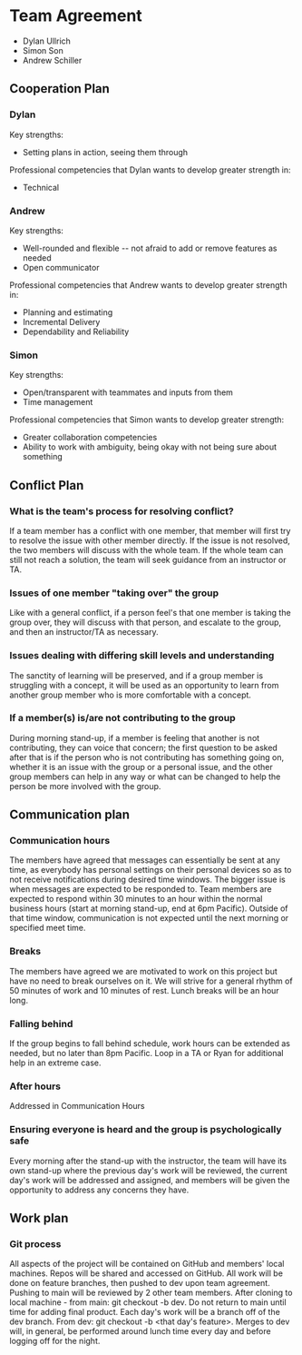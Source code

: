 # Team Agreement

- Dylan Ullrich
- Simon Son
- Andrew Schiller

## Cooperation Plan

### Dylan

Key strengths:

- Setting plans in action, seeing them through

Professional competencies that Dylan wants to develop greater strength in:

- Technical

### Andrew

Key strengths:

- Well-rounded and flexible -- not afraid to add or remove features as needed
- Open communicator

Professional competencies that Andrew wants to develop greater strength in:

- Planning and estimating
- Incremental Delivery
- Dependability and Reliability
  
### Simon

Key strengths:

- Open/transparent with teammates and inputs from them
- Time management

Professional competencies that Simon wants to develop greater strength:

- Greater collaboration competencies
- Ability to work with ambiguity, being okay with not being sure about something

## Conflict Plan

### What is the team's process for resolving conflict?

If a team member has a conflict with one member, that member will first try to resolve the issue with other member directly. If the issue is not resolved, the two members will discuss with the whole team. If the whole team can still not reach a solution, the team will seek guidance from an instructor or TA.

### Issues of one member "taking over" the group

Like with a general conflict, if a person feel's that one member is taking the group over, they will discuss with that person, and escalate to the group, and then an instructor/TA as necessary.

### Issues dealing with differing skill levels and understanding

The sanctity of learning will be preserved, and if a group member is struggling with a concept, it will be used as an opportunity to learn from another group member who is more comfortable with a concept.

### If a member(s) is/are not contributing to the group

During morning stand-up, if a member is feeling that another is not contributing, they can voice that concern; the first question to be asked after that is if the person who is not contributing has something going on, whether it is an issue with the group or a personal issue, and the other group members can help in any way or what can be changed to help the person be more involved with the group.

## Communication plan

### Communication hours

The members have agreed that messages can essentially be sent at any time, as everybody has personal settings on their personal devices so as to not receive notifications during desired time windows. The bigger issue is when messages are expected to be responded to. Team members are expected to respond within 30 minutes to an hour within the normal business hours (start at morning stand-up, end at 6pm Pacific). Outside of that time window, communication is not expected until the next morning or specified meet time.

### Breaks

The members have agreed we are motivated to work on this project but have no need to break ourselves on it. We will strive for a general rhythm of 50 minutes of work and 10 minutes of rest. Lunch breaks will be an hour long.

### Falling behind

If the group begins to fall behind schedule, work hours can be extended as needed, but no later than 8pm Pacific. Loop in a TA or Ryan for additional help in an extreme case.

### After hours

Addressed in Communication Hours

### Ensuring everyone is heard and the group is psychologically safe

Every morning after the stand-up with the instructor, the team will have its own stand-up where the previous day's work will be reviewed, the current day's work will be addressed and assigned, and members will be given the opportunity to address any concerns they have.

## Work plan

### Git process

All aspects of the project will be contained on GitHub and members' local machines.
Repos will be shared and accessed on GitHub.
All work will be done on feature branches, then pushed to dev upon team agreement. Pushing to main will be reviewed by 2 other team members.
After cloning to local machine - from main: git checkout -b dev.
Do not return to main until time for adding final product.
Each day's work will be a branch off of the dev branch.
From dev: git checkout -b <that day's feature>.
Merges to dev will, in general, be performed around lunch time every day and before logging off for the night.
